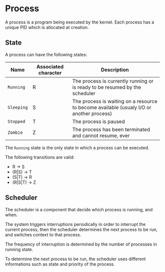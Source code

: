 # Process

A process is a program being executed by the kernel. Each process has a unique PID which is allocated at creation.



## State

A process can have the following states:

| Name       | Associated character | Description                                                                              |
|------------|----------------------|------------------------------------------------------------------------------------------|
| `Running`  | R                    | The process is currently running or is ready to be resumed by the scheduler              |
| `Sleeping` | S                    | The process is waiting on a resource to become available (usualy I/O or another process) |
| `Stopped`  | T                    | The process is paused                                                                    |
| `Zombie`   | Z                    | The process has been terminated and cannot resume, ever                                  |

The `Running` state is the only state in which a process can be executed.

The following transitions are valid:
- R -> S
- (R|S) -> T
- (S|T) -> R
- (R|S|T) -> Z



## Scheduler

The scheduler is a component that decide which process is running, and when.

The system triggers interruptions periodically in order to interrupt the current process, then the scheduler determines the next process to be run, and switches context to that process.

The frequency of interruption is determined by the number of processes in running state.

To determine the next process to be run, the scheduler uses different informations such as state and priority of the process.

